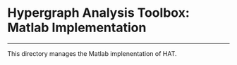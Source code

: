 # Hypergraph Analysis Toolbox: Matlab Implementation

---

This directory manages the Matlab implenentation of HAT.
